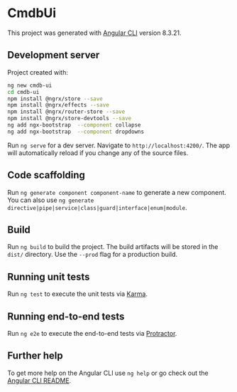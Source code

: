 # CmdbUi

This project was generated with [Angular CLI](https://github.com/angular/angular-cli) version 8.3.21.

## Development server

Project created with:
```bash
ng new cmdb-ui
cd cmdb-ui
npm install @ngrx/store --save
npm install @ngrx/effects --save
npm install @ngrx/router-store --save
npm install @ngrx/store-devtools --save
ng add ngx-bootstrap  --component collapse
ng add ngx-bootstrap  --component dropdowns


```

Run `ng serve` for a dev server. Navigate to `http://localhost:4200/`. The app will automatically reload if you change any of the source files.

## Code scaffolding

Run `ng generate component component-name` to generate a new component. You can also use `ng generate directive|pipe|service|class|guard|interface|enum|module`.

## Build

Run `ng build` to build the project. The build artifacts will be stored in the `dist/` directory. Use the `--prod` flag for a production build.

## Running unit tests

Run `ng test` to execute the unit tests via [Karma](https://karma-runner.github.io).

## Running end-to-end tests

Run `ng e2e` to execute the end-to-end tests via [Protractor](http://www.protractortest.org/).

## Further help

To get more help on the Angular CLI use `ng help` or go check out the [Angular CLI README](https://github.com/angular/angular-cli/blob/master/README.md).
